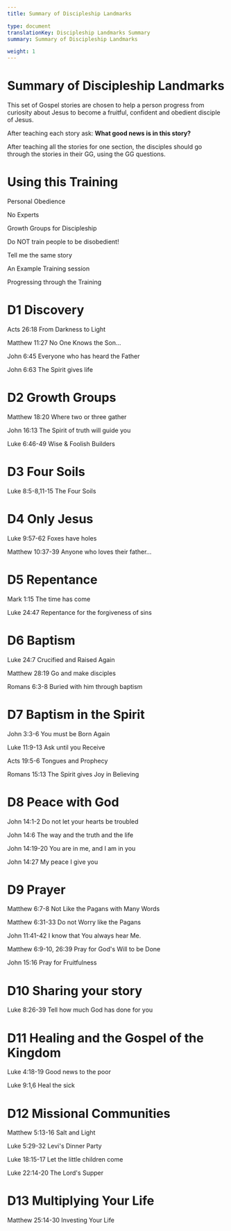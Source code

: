 ```yaml
---
title: Summary of Discipleship Landmarks

type: document
translationKey: Discipleship Landmarks Summary
summary: Summary of Discipleship Landmarks

weight: 1
---
```

# Summary of Discipleship Landmarks
This set of Gospel stories are chosen to help a person progress from curiosity about Jesus to become a fruitful, confident and obedient disciple of Jesus.

After teaching each story ask: **What good news is in this story?**

After teaching all the stories for one section, the disciples should go through the stories in their GG, using the GG questions.
# Using this Training

Personal Obedience

No Experts

Growth Groups for Discipleship

Do NOT train people to be disobedient!

Tell me the same story

An Example Training session

Progressing through the Training
# D1 Discovery

Acts 26:18 From Darkness to Light

Matthew 11:27 No One Knows the Son...

John 6:45 Everyone who has heard the Father

John 6:63 The Spirit gives life
# D2 Growth Groups

Matthew 18:20 Where two or three gather

John 16:13 The Spirit of truth will guide you

Luke 6:46-49 Wise & Foolish Builders
# D3 Four Soils

Luke 8:5-8,11-15 The Four Soils
# D4 Only Jesus

Luke 9:57-62 Foxes have holes

Matthew 10:37-39 Anyone who loves their father...
# D5 Repentance

Mark 1:15 The time has come

Luke 24:47 Repentance for the forgiveness of sins
# D6 Baptism

Luke 24:7 Crucified and Raised Again

Matthew 28:19 Go and make disciples

Romans 6:3-8 Buried with him through baptism
# D7 Baptism in the Spirit

John 3:3-6 You must be Born Again

Luke 11:9-13 Ask until you Receive

Acts 19:5-6 Tongues and Prophecy

Romans 15:13 The Spirit gives Joy in Believing
# D8 Peace with God

John 14:1-2 Do not let your hearts be troubled

John 14:6 The way and the truth and the life

John 14:19-20 You are in me, and I am in you

John 14:27 My peace I give you
# D9 Prayer

Matthew 6:7-8 Not Like the Pagans with Many Words

Matthew 6:31-33 Do not Worry like the Pagans

John 11:41-42 I know that You always hear Me.

Matthew 6:9-10, 26:39 Pray for God's Will to be Done

John 15:16 Pray for Fruitfulness
# D10 Sharing your story

Luke 8:26-39 Tell how much God has done for you
# D11 Healing and the Gospel of the Kingdom

Luke 4:18-19 Good news to the poor

Luke 9:1,6 Heal the sick
# D12 Missional Communities

Matthew 5:13-16 Salt and Light

Luke 5:29-32 Levi's Dinner Party

Luke 18:15-17 Let the little children come

Luke 22:14-20 The Lord's Supper
# D13 Multiplying Your Life

Matthew 25:14-30 Investing Your Life